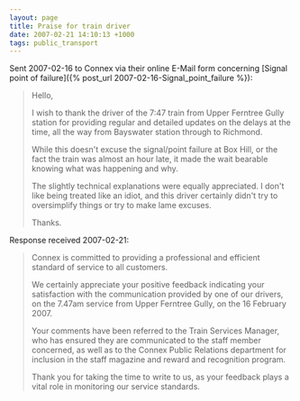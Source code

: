 ```yaml
---
layout: page
title: Praise for train driver
date: 2007-02-21 14:10:13 +1000
tags: public_transport
---
```


Sent 2007-02-16 to Connex via their online E-Mail form concerning [Signal point of failure]({% post_url 2007-02-16-Signal_point_failure %}):

<blockquote><p>Hello,</p>

<p>I wish to thank the driver of the 7:47 train from Upper Ferntree Gully station for providing regular and detailed updates on the delays at the time, all the way from Bayswater station through to Richmond.</p>

<p>While this doesn't excuse the signal/point failure at Box Hill, or the fact the train was almost an hour late, it made the wait bearable knowing what was happening and why.</p>

<p>The slightly technical explanations were equally appreciated. I don't like being treated like an idiot, and this driver certainly didn't try to oversimplify things or try to make lame excuses.</p>

<p>Thanks.
</blockquote>

Response received 2007-02-21:

<blockquote><p>Connex is committed to providing a professional and efficient standard of service to all customers.</p>

<p>We certainly appreciate your positive feedback indicating your satisfaction with the communication provided by one of our drivers, on the 7.47am service from Upper Ferntree Gully, on the 16 February 2007.</p>

<p>Your comments have been referred to the Train Services Manager, who has ensured they are communicated to the staff member concerned, as well as to the Connex Public Relations department for inclusion in the staff magazine and reward and recognition program.</p>

<p>Thank you for taking the time to write to us, as your feedback plays a vital role in monitoring our service standards.</p>
</blockquote>
